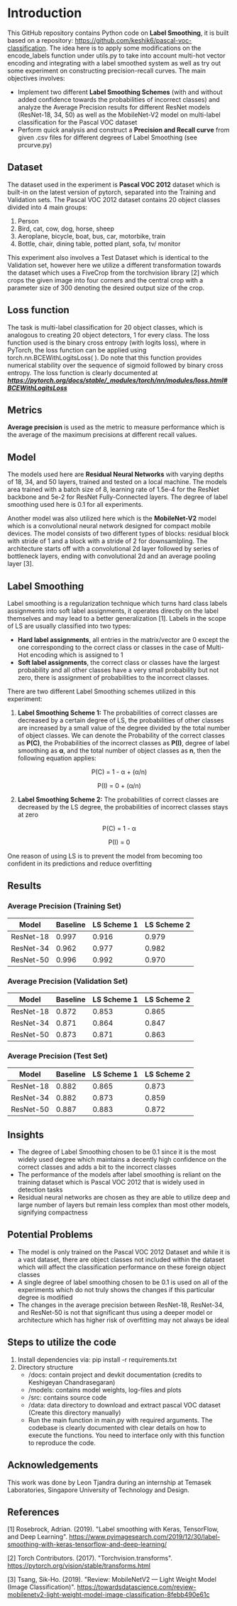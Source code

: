 # Introduction
This GitHub repository contains Python code on **Label Smoothing**, it is built based on a repository: https://github.com/keshik6/pascal-voc-classification. The idea here is to apply some modifications on the encode_labels function under utils.py to take into account multi-hot vector encoding and integrating with a label smoothed system as well as try out some experiment on constructing precision-recall curves. The main objectives involves:
* Implement two different **Label Smoothing Schemes** (with and without added confidence towards the probabilities of incorrect classes) and analyze the Average Precision results for different ResNet models (ResNet-18, 34, 50) as well as the MobileNet-V2 model on multi-label classification for the Pascal VOC dataset
* Perform quick analysis and construct a **Precision and Recall curve** from given .csv files for different degrees of Label Smoothing (see prcurve.py)

## Dataset
The dataset used in the experiment is **Pascal VOC 2012** dataset which is built-in on the latest version of pytorch, separated into the Training and Validation sets. The Pascal VOC 2012 dataset contains 20 object classes divided into 4 main groups:
1. Person
2. Bird, cat, cow, dog, horse, sheep
3. Aeroplane, bicycle, boat, bus, car, motorbike, train
4. Bottle, chair, dining table, potted plant, sofa, tv/ monitor

This experiment also involves a Test Dataset which is identical to the Validation set, however here we utilize a different transformation towards the dataset which uses a FiveCrop from the torchvision library [2] which crops the given image into four corners and the central crop with a parameter size of 300 denoting the desired output size of the crop.

## Loss function

The task is multi-label classification for 20 object classes, which is analogous to creating 20 object detectors, 1 for every class. The loss function used is the binary cross entropy (with logits loss), where in PyTorch, the loss function can be applied using torch.nn.BCEWithLogitsLoss( ). Do note that this function provides numerical stability over the sequence of sigmoid followed by binary cross entropy. The loss function is clearly documented at ***https://pytorch.org/docs/stable/_modules/torch/nn/modules/loss.html#BCEWithLogitsLoss***

## Metrics
**Average precision** is used as the metric to measure performance which is the average of the maximum precisions at different recall values. 

## Model
The models used here are **Residual Neural Networks** with varying depths of 18, 34, and 50 layers, trained and tested on a local machine. The models area trained with a batch size of 8, learning rate of 1.5e-4 for the ResNet backbone and 5e-2 for ResNet Fully-Connected layers. The degree of label smoothing used here is 0.1 for all experiments. 

Another model was also utilized here which is the **MobileNet-V2** model which is a convolutional neural network designed for compact mobile devices. The model consists of two different types of blocks: residual block with stride of 1 and a block with a stride of 2 for downsamlpling. The architecture starts off with a convolutional 2d layer followed by series of bottleneck layers, ending with convolutional 2d and an average pooling layer [3].

## Label Smoothing
Label smoothing is a regularization technique which turns hard class labels assignments into soft label assignments, it operates directly on the label themselves and may lead to a better generalization [1]. Labels in the scope of LS are usually classified into two types:
* **Hard label assignments**, all entries in the matrix/vector are 0 except the one corresponding to the correct class or classes in the case of Multi-Hot encoding which is assigned to 1
* **Soft label assignments**, the correct class or classes have the largest probability and all other classes have a very small probability but not zero, there is assignment of probabilities to the incorrect classes.

There are two different Label Smoothing schemes utilized in this experiment:
1. **Label Smoothing Scheme 1:** The probabilities of correct classes are decreased by a certain degree of LS, the probabilities of other classes are increased by a small value of the degree divided by the total number of object classes. We can denote the Probability of the correct classes as **P(C)**, the Probabilities of the incorrect classes as **P(I)**, degree of label smoothing as **α**, and the total number of object classes as **n**, then the following equation applies:

<p align="center">
P(C) = 1 - α + (α/n)
</p>
<p align="center">
P(I) = 0 + (α/n)
</p>

2. **Label Smoothing Scheme 2:** The probabilities of correct classes are decreased by the LS degree, the probabilities of incorrect classes stays at zero

<p align="center">
P(C) = 1 - α
</p>
<p align="center">
P(I) = 0
</p>

One reason of using LS is to prevent the model from becoming too confident in its predictions and reduce overfitting

## Results
### Average Precision (Training Set)
| Model     | Baseline | LS Scheme 1 | LS Scheme 2 |
| --------- | --------- | --------- | --------- |
| ResNet-18 | 0.997 | 0.916 | 0.979 |
| ResNet-34 | 0.962 | 0.977 | 0.982 |
| ResNet-50 | 0.996 | 0.992 | 0.970 |

### Average Precision (Validation Set)
| Model     | Baseline | LS Scheme 1 | LS Scheme 2 |
| --------- | --------- | --------- | --------- |
| ResNet-18 | 0.872 | 0.853 | 0.865 |
| ResNet-34 | 0.871 | 0.864 | 0.847 |
| ResNet-50 | 0.873 | 0.871 | 0.863 |

### Average Precision (Test Set)
| Model     | Baseline | LS Scheme 1 | LS Scheme 2 |
| --------- | --------- | --------- | --------- |
| ResNet-18 | 0.882 | 0.865 | 0.873 |
| ResNet-34 | 0.882 | 0.873 | 0.859 |
| ResNet-50 | 0.887 | 0.883 | 0.872 |

## Insights
* The degree of Label Smoothing chosen to be 0.1 since it is the most widely used degree which maintains a decently high confidence on the correct classes and adds a bit to the incorrect classes
* The performance of the models after label smoothing is reliant on the training dataset which is Pascal VOC 2012 that is widely used in detection tasks
* Residual neural networks are chosen as they are able to utilize deep and large number of layers but remain less complex than most other models, signifying compactness

## Potential Problems
* The model is only trained on the Pascal VOC 2012 Dataset and while it is a vast dataset, there are object classes not included within the dataset which will affect the classification performance on these foreign object classes
* A single degree of label smoothing chosen to be 0.1 is used on all of the experiments which do not truly shows the changes if this particular degree is modified
* The changes in the average precision between ResNet-18, ResNet-34, and ResNet-50 is not that significant thus using a deeper model or architecture which has higher risk of overfitting may not always be ideal

## Steps to utilize the code
1. Install dependencies via: pip install -r requirements.txt
2. Directory structure
    * /docs: contain project and devkit documentation (credits to Keshigeyan Chandrasegaran)
    * /models: contains model weights, log-files and plots
    * /src: contains source code
    * /data: data directory to download and extract pascal VOC dataset (Create this directory manually)
    * Run the main function in main.py with required arguments. The codebase is clearly documented with clear details on how to execute the functions. You need to interface only with this function to reproduce the code.

## Acknowledgements
This work was done by Leon Tjandra during an internship at Temasek Laboratories, Singapore University of Technology and Design.

## References
[1] Rosebrock, Adrian. (2019). "Label smoothing with Keras, TensorFlow, and Deep Learning". https://www.pyimagesearch.com/2019/12/30/label-smoothing-with-keras-tensorflow-and-deep-learning/

[2] Torch Contributors. (2017). "Torchvision.transforms". https://pytorch.org/vision/stable/transforms.html

[3] Tsang, Sik-Ho. (2019). "Review: MobileNetV2 — Light Weight Model (Image Classification)". https://towardsdatascience.com/review-mobilenetv2-light-weight-model-image-classification-8febb490e61c
